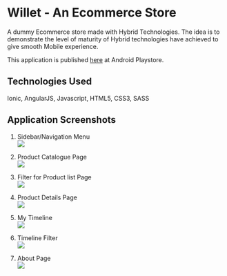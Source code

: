 # Willet - An Ecommerce Store
A dummy Ecommerce store made with Hybrid Technologies. The idea is to demonstrate the level of maturity of Hybrid technologies have achieved to give smooth Mobile experience.

This application is published [here](https://play.google.com/store/apps/details?id=com.ionicframework.willet831023&hl=en) at Android Playstore.

## Technologies Used
Ionic, AngularJS, Javascript, HTML5, CSS3, SASS

## Application Screenshots
1) Sidebar/Navigation Menu  
![](../master/screenshots/1-sidebar-menu.png)

2) Product Catalogue Page  
![](../master/screenshots/2-dummy-store.png)

3) Filter for Product list Page  
![](../master/screenshots/3-dummy-store-filter.png)

4) Product Details Page  
![](../master/screenshots/4-dummy-store-item-details.png)

5) My Timeline  
![](../master/screenshots/5-my-timeline.png)

6) Timeline Filter  
![](../master/screenshots/6-my-timeline-filter.png)

7) About Page  
![](../master/screenshots/7-about.png)
